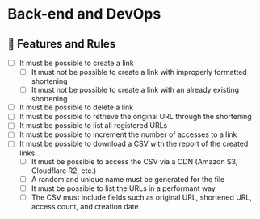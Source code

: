 # Back-end and DevOps

## 🚀 Features and Rules

- [ ] It must be possible to create a link
  - [ ] It must not be possible to create a link with improperly formatted shortening
  - [ ] It must not be possible to create a link with an already existing shortening
- [ ] It must be possible to delete a link
- [ ] It must be possible to retrieve the original URL through the shortening
- [ ] It must be possible to list all registered URLs
- [ ] It must be possible to increment the number of accesses to a link
- [ ] It must be possible to download a CSV with the report of the created links
  - [ ] It must be possible to access the CSV via a CDN (Amazon S3, Cloudflare R2, etc.)
  - [ ] A random and unique name must be generated for the file
  - [ ] It must be possible to list the URLs in a performant way
  - [ ] The CSV must include fields such as original URL, shortened URL, access count, and creation date
